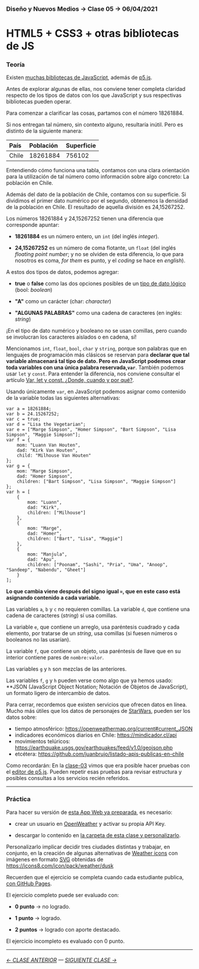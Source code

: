 ### Diseño y Nuevos Medios → Clase 05 → 06/04/2021

# HTML5 + CSS3 + otras bibliotecas de JS

### Teoría

Existen [muchas bibliotecas de JavaScript](https://en.wikipedia.org/wiki/List_of_JavaScript_libraries), además de [p5.js](https://p5js.org/es/). 

Antes de explorar algunas de ellas, nos conviene tener completa claridad respecto de los tipos de datos con los que JavaScript y sus respectivas bibliotecas pueden operar.

Para comenzar a clarificar las cosas, partamos con el número 18261884. 

Si nos entregan tal número, sin contexto alguno, resultaría inútil. Pero es distinto de la siguiente manera: 

| País      |  Población       | Superficie     |
|:----------|:-----------------|:---------------|
| Chile     | 18261884         | 756102         |

Entendiendo cómo funciona una tabla, contamos con una clara orientación para la utilización de tal número como información sobre algo concreto: La población en Chile. 

Además del dato de la población de Chile, contamos con su superficie. Si dividimos el primer dato numérico por el segundo, obtenemos la densidad de la población en Chile. El resultado de aquella división es 24,15267252.

Los números 18261884 y 24,15267252 tienen una diferencia que corresponde apuntar:

- **18261884** es un número entero, un `int` (del inglés *integer*).

- **24,15267252** es un número de coma flotante, un `float` (del inglés *floating point number*; y no se olviden de esta diferencia, lo que para nosotros es coma, *for them* es punto, y el *coding* se hace en *english*).

A estos dos tipos de datos, podemos agregar: 

- **true** o **false** como las dos opciones posibles de un [tipo de dato lógico](https://es.wikipedia.org/wiki/Tipo_de_dato_l%C3%B3gico) (bool: *boolean*)

- **"A"** como un carácter (char: *character*)

- **"ALGUNAS PALABRAS"** como una cadena de caracteres (en inglés: *string*)

¡En el tipo de dato numérico y booleano no se usan comillas, pero cuando se involucran los caracteres aislados o en cadena, sí!

Mencionamos `int`, `float`, `bool`, `char` y `string`, porque son palabras que en lenguajes de programación más clásicos se reservan para **declarar que tal variable almacenará tal tipo de dato. Pero en JavaScript podemos crear toda variables con una única palabra reservada,`var`**. También podemos usar `let` y `const`. Para entender la diferencia, nos conviene consultar el artículo [Var, let y const. ¿Donde, cuando y por qué?](https://medium.com/@tatymolys/var-let-y-const-donde-cuando-y-por-qu%C3%A9-d4a0ee66883b).

Usando únicamente `var`, en JavaScript podemos asignar como contenido de la variable todas las siguientes alternativas:

```
var a = 18261884;
var b = 24.15267252;
var c = true;
var d = "Lisa the Vegetarian";
var e = ["Marge Simpson", "Homer Simpson", "Bart Simpson", "Lisa Simpson", "Maggie Simpson"];
var f = {
    mom: "Luann Van Houten",
    dad: "Kirk Van Houten",
    child: "Milhouse Van Houten"
};
var g = {
    mom: "Marge Simpson",
    dad: "Homer Simpson",
    children: ["Bart Simpson", "Lisa Simpson", "Maggie Simpson"]
};
var h = [
    {
        mom: "Luann",
        dad: "Kirk",
        children: ["Milhouse"]
    },
    {
        mom: "Marge",
        dad: "Homer",
        children: ["Bart", "Lisa", "Maggie"]
    },
    {
        mom: "Manjula",
        dad: "Apu",
        children: ["Poonam", "Sashi", "Pria", "Uma", "Anoop", "Sandeep", "Nabendu", "Gheet"]
    }
];
```
**Lo que cambia viene después del signo igual `=`, que en este caso está asignando contenido a cada variable.** 

Las variables `a`, `b` y `c` no requieren comillas. La variable `d`, que contiene una cadena de caracteres (*string*) sí usa comillas. 

La variable `e`, que contiene un arreglo, usa paréntesis cuadrado y cada elemento, por tratarse de un *string*, usa comillas (si fuesen números o booleanos no las usarían). 

La variable `f`, que contiene un objeto, usa paréntesis de llave que en su interior contiene pares de `nombre:valor`. 

Las variables `g` y `h` son mezclas de las anteriores.

Las variables `f`, `g` y `h` pueden verse como algo que ya hemos usado: **JSON (JavaScript Object Notation; Notación de Objetos de JavaScript), un formato ligero de intercambio de datos. 

Para cerrar, recordemos que existen servicios que ofrecen datos en línea. Mucho más útiles que los datos de personajes de [StarWars](https://swapi.dev/api/people/?format=json), pueden ser los datos sobre:

- tiempo atmosférico: https://openweathermap.org/current#current_JSON
- indicadores económicos diarios en Chile: https://mindicador.cl/api
- movimientos telúricos: https://earthquake.usgs.gov/earthquakes/feed/v1.0/geojson.php
- etcétera: https://github.com/juanbrujo/listado-apis-publicas-en-chile

Como recordarán: En la [clase-03](https://github.com/profesorfaco/dno037-2022/tree/main/clase-03) vimos que era posible hacer pruebas con el [editor de p5.js](https://editor.p5js.org/profesorfaco/sketches/611nBVIY2). Pueden repetir esas pruebas para revisar estructura y posibles consultas a los servicios recién referidos.

- - - - - - - - - 

### Práctica

Para hacer su versión de [esta App Web ya preparada](https://profesorfaco.github.io/dno037-2022/clase-05), es necesario:

- crear un usuario en [OpenWeather](https://home.openweathermap.org/users/sign_in) y activar su propia API Key.

- descargar lo contenido en [la carpeta de esta clase y personalizarlo](https://profesorfaco.github.io/dno037-2022/clase-05).

Personalizarlo implicar decidir tres ciudades distintas y trabajar, en conjunto, en la creación de algunas alternativas de [Weather icons](https://openweathermap.org/weather-conditions) con imágenes en formato [SVG](https://developer.mozilla.org/es/docs/Web/SVG/Tutorial/Introduction) obtenidas de https://icons8.com/icon/pack/weather/dusk

Recuerden que el ejercicio se completa cuando cada estudiante publica, [con GitHub Pages](https://docs.github.com/es/free-pro-team@latest/github/working-with-github-pages/configuring-a-publishing-source-for-your-github-pages-site).

El ejercicio completo puede ser evaluado con:

- **0 punto** → no logrado.

- **1 punto** → logrado.

- **2 puntos** → logrado con aporte destacado.

El ejercicio incompleto es evaluado con 0 punto.

- - - - - - -

###### [← CLASE ANTERIOR](https://github.com/profesorfaco/dno037-2022/tree/main/clase-04) — [SIGUIENTE CLASE →](https://github.com/profesorfaco/dno037-2022/tree/main/clase-06)
